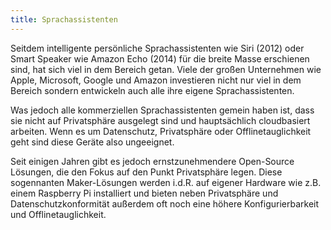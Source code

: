 ```yaml
---
title: Sprachassistenten
---
```


Seitdem intelligente persönliche Sprachassistenten wie Siri (2012) oder Smart Speaker wie Amazon Echo (2014) für die breite Masse erschienen sind, hat sich viel in dem Bereich getan. Viele der großen Unternehmen wie Apple, Microsoft, Google und Amazon investieren nicht nur viel in dem Bereich sondern entwickeln auch alle ihre eigene Sprachassistenten.

Was jedoch alle kommerziellen Sprachassistenten gemein haben ist, dass sie nicht auf Privatsphäre ausgelegt sind und hauptsächlich cloudbasiert arbeiten. Wenn es um Datenschutz, Privatsphäre oder Offlinetauglichkeit geht sind diese Geräte also ungeeignet.

Seit einigen Jahren gibt es jedoch ernstzunehmendere Open-Source Lösungen, die den Fokus auf den Punkt Privatsphäre legen. Diese sogennanten Maker-Lösungen werden i.d.R. auf eigener Hardware wie z.B. einem Raspberry Pi installiert und bieten neben Privatsphäre und Datenschutzkonformität außerdem oft noch eine höhere Konfigurierbarkeit und Offlinetauglichkeit.